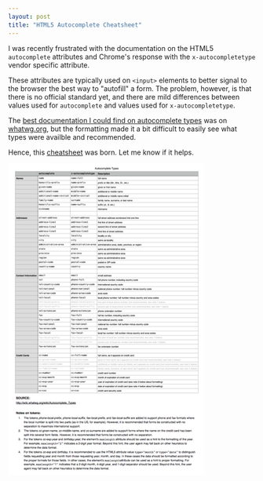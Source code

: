 ```yaml
---
layout: post
title: "HTML5 Autocomplete Cheatsheet"
---
```

I was recently frustrated with the documentation on the HTML5 `autocomplete`
attributes and Chrome's response with the `x-autocompletetype` vendor specific
attribute.

These attributes are typically used on `<input>` elements to better signal to
the browser the best way to "autofill" a form. The problem, however, is that
there is no official standard yet, and there are mild differences between
values used for `autocomplete` and values used for `x-autocompletetype`.

The
[best documentation I could find on autocomplete types](http://wiki.whatwg.org/wiki/Autocomplete_Types)
was on [whatwg.org](http://www.whatwg.org/), but the formatting made it a
bit difficult to easily see what types were availble and recommended.

Hence, this [cheatsheet][cheatsheet] was born. Let me know if it helps.

[![Autocomplete Types Cheatsheet](/images/posts/html5-autocomplete-cheatsheet/autocomplete-types.png)][cheatsheet]

[cheatsheet]: /files/autocomplete-types.pdf

